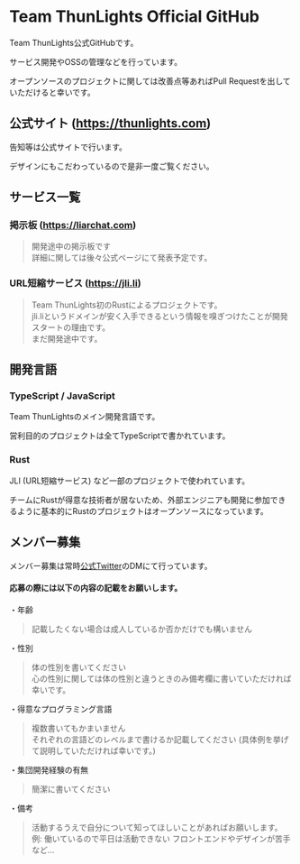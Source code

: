 # Team ThunLights Official GitHub

Team ThunLights公式GitHubです。

サービス開発やOSSの管理などを行っています。

オープンソースのプロジェクトに関しては改善点等あればPull Requestを出していただけると幸いです。

## 公式サイト (https://thunlights.com)

告知等は公式サイトで行います。

デザインにもこだわっているので是非一度ご覧ください。

## サービス一覧

### 掲示板 (https://liarchat.com)

> 開発途中の掲示板です <br>
> 詳細に関しては後々公式ページにて発表予定です。

### URL短縮サービス (https://jli.li)

> Team ThunLights初のRustによるプロジェクトです。<br>
> jli.liというドメインが安く入手できるという情報を嗅ぎつけたことが開発スタートの理由です。<br>
> まだ開発途中です。

## 開発言語

### TypeScript / JavaScript

Team ThunLightsのメイン開発言語です。

営利目的のプロジェクトは全てTypeScriptで書かれています。

### Rust

JLI (URL短縮サービス) など一部のプロジェクトで使われています。

チームにRustが得意な技術者が居ないため、外部エンジニアも開発に参加できるように基本的にRustのプロジェクトはオープンソースになっています。

## メンバー募集

メンバー募集は常時[公式Twitter](https://x.com/thunlights)のDMにて行っています。

#### 応募の際には以下の内容の記載をお願いします。

・年齢
> 記載したくない場合は成人しているか否かだけでも構いません

・性別
> 体の性別を書いてください<br>
> 心の性別に関しては体の性別と違うときのみ備考欄に書いていただければ幸いです。

・得意なプログラミング言語
> 複数書いてもかまいません<br>
> それぞれの言語どのレベルまで書けるか記載してください (具体例を挙げて説明していただければ幸いです。)

・集団開発経験の有無
> 簡潔に書いてください

・備考
> 活動するうえで自分について知ってほしいことがあればお願いします。<br>
> 例: 働いているので平日は活動できない フロントエンドやデザインが苦手 など...
